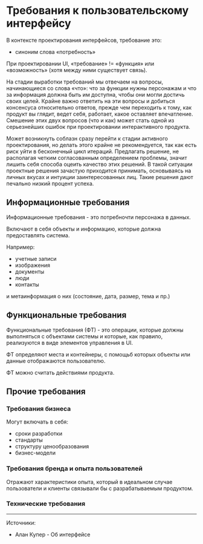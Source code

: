 # Требования к пользовательскому интерфейсу

В контексте проектирования интерфейсов, требование это:

- синоним слова «потребность»

При проектировании UI, «требование» != «функция» или «возможность» (хотя между ними существует связь).

На стадии выработки требований мы отвечаем  на вопросы, начинающиеся со слова «что»:  что за функции нужны персонажам и что за  информация должна быть им доступна, чтобы  они могли достичь своих целей. Крайне  важно ответить на эти вопросы и добиться  консенсуса относительно ответов, прежде  чем переходить к тому, как  продукт вы глядит, ведет себя, работает, какое оставляет впечатление. 
Смешение этих двух  вопросов (что и как) может стать одной из серьезнейших ошибок при проектировании интерактивного продукта.

Может возникнуть соблазн сразу перейти к стадии активного проектирования, но делать этого крайне не рекомендуется, так как есть риск уйти в бесконечный цикл итераций. Предлагать решение, не располагая четким согласованным определением проблемы, значит лишить себя способа оцеить качество этих решений.
В такой ситуации проектные решения зачастую приходится принимать, основываясь на личных вкусах и интуиции заинтересованных лиц. Такие решения дают печально низкий процент успеха.


## Информационные требования

Информационные требования - это потребночти персонажа в данных.

Включают в себя объекты и информацию, которые должна предоставлять система.

Например:

- учетные записи
- изображения
- документы
- люди
- контакты

и метаинформация о них (состояние, дата, размер, тема и пр.)


## Функциональные требования

Функциональные требования (ФТ) - это операции, которые должны выполняться с объектами системы и которые, как правило, реализуются в виде элементов управления в UI. 

ФТ определяют места и контейнеры, с помощьб которых объекты или данные отображаются пользователю.

ФТ можно считать действиями продукта.


## Прочие требования

### Требования бизнеса

Могут включать в себя:

- сроки разработки
- стандарты
- структуру ценообразования
- бизнес-модели

### Требования бренда и опыта пользователей

Отражают характеристики опыта, который в идеальном случае пользователи и клиенты связывали бы с разрабатываемым продуктом.

### Технические требования

---

Источники:

- Алан Купер - Об интерфейсе
